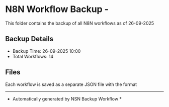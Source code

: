 # N8N Workflow Backup - 
This folder contains the backup of all N8N workflows as of 26-09-2025

## Backup Details
- Backup Time: 26-09-2025 10:00
- Total Workflows: 14

## Files
Each workflow is saved as a separate JSON file with the format

-----------
* Automatically generated by NSN Backup Workflow *